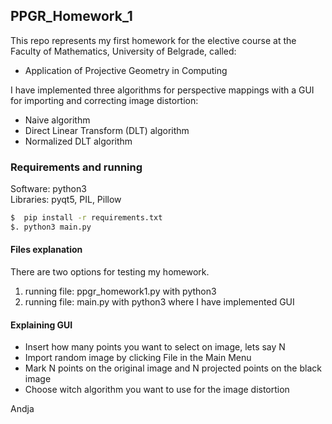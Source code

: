 ## PPGR_Homework_1
This repo represents my first homework for the elective course at the Faculty of Mathematics, University of Belgrade, called:
  - Application of Projective Geometry in Computing

I have implemented three algorithms for perspective mappings with a GUI for importing and correcting image distortion:
  - Naive algorithm
  - Direct Linear Transform (DLT) algorithm
  - Normalized DLT algorithm


### Requirements and running
Software: python3  
Libraries: pyqt5, PIL, Pillow

```sh
$  pip install -r requirements.txt
$. python3 main.py
```

#### Files explanation  
There are two options for testing my homework.  
  1. running file: ppgr_homework1.py with python3
  2. running file: main.py with python3 where I have implemented GUI

#### Explaining GUI
  - Insert how many points you want to select on image, lets say N
  - Import random image by clicking File in the Main Menu
  - Mark N points on the original image and N projected points on the black image
  - Choose witch algorithm you want to use for the image distortion
  
  Andja
